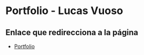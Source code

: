 # **Portfolio - Lucas Vuoso**

## Enlace que redirecciona a la página

- [Portfolio](https://vuoso-l.github.io/Frontend1/portfolio/)
